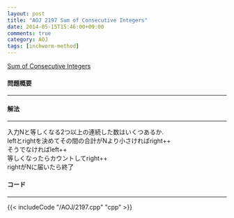```yaml
---
layout: post
title: "AOJ 2197 Sum of Consecutive Integers"
date: 2014-05-15T15:46:00+09:00
comments: true
category: AOJ
tags: [inchworm-method]
---
```


[Sum of Consecutive Integers](http://judge.u-aizu.ac.jp/onlinejudge/description.jsp?id=2197)

#### 問題概要

****

#### 解法

****

入力Nと等しくなる2つ以上の連続した数はいくつあるか.  
leftとrightを決めてその間の合計がNより小さければright++  
そうでなければleft++  
等しくなったらカウントしてright++  
rightがNに届いたら終了  


#### コード

****

{{< includeCode "/AOJ/2197.cpp" "cpp" >}}
